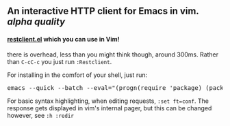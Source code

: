 ## An interactive HTTP client for Emacs in vim. *alpha quality*

#### [restclient.el](https://github.com/pashky/restclient.el) which you can use in Vim!

there is overhead, less than you might think though, around 300ms. Rather than `C-cC-c` you just run `:Restclient`.

For installing in the comfort of your shell, just run:
<pre>emacs --quick --batch --eval="(progn(require 'package) (package-initialize) (add-to-list 'package-archives '(\"melpa\" . \"http://melpa.milkbox.net/packages/\") t) (setq url-http-attempt-keepalives nil) (package-refresh-contents) (package-install 'restclient))"</pre>

For basic syntax highlighting, when editing requests, `:set ft=conf`. The response gets displayed in vim's internal pager, but this can be changed however, see `:h :redir`
